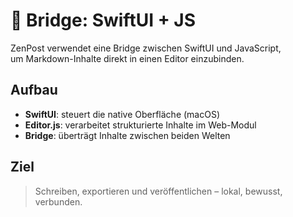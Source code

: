 # 🌉 Bridge: SwiftUI + JS

ZenPost verwendet eine Bridge zwischen SwiftUI und JavaScript,  
um Markdown-Inhalte direkt in einen Editor einzubinden.

## Aufbau

- **SwiftUI**: steuert die native Oberfläche (macOS)
- **Editor.js**: verarbeitet strukturierte Inhalte im Web-Modul
- **Bridge**: überträgt Inhalte zwischen beiden Welten

## Ziel

> Schreiben, exportieren und veröffentlichen – lokal, bewusst, verbunden.

